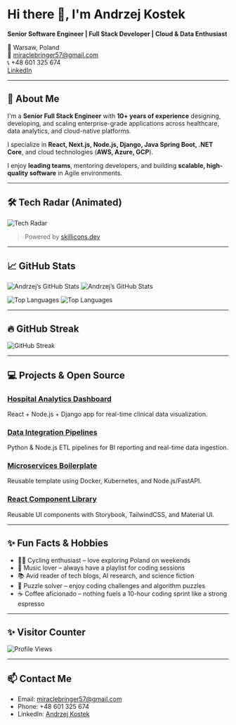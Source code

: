 # Hi there 👋, I'm Andrzej Kostek

**Senior Software Engineer | Full Stack Developer | Cloud & Data Enthusiast**  

📍 Warsaw, Poland  
📧 miraclebringer57@gmail.com  
📞 +48 601 325 674  
[LinkedIn](https://www.linkedin.com/in/andrzej-kostek-9a19a0388/)

---

## 🚀 About Me

I'm a **Senior Full Stack Engineer** with **10+ years of experience** designing, developing, and scaling enterprise-grade applications across healthcare, data analytics, and cloud-native platforms.  

I specialize in **React, Next.js, Node.js, Django, Java Spring Boot, .NET Core**, and cloud technologies (**AWS, Azure, GCP**).  

I enjoy **leading teams**, mentoring developers, and building **scalable, high-quality software** in Agile environments.

---

## 🛠 Tech Radar (Animated)

![Tech Radar](https://skillicons.dev/icons?i=python,java,csharp,js,ts,nodejs,react,nextjs,django,spring,aws,azure,gcp,docker,kubernetes,terraform,postgres,mysql,mongodb,kafka,rabbitmq,jest,pytest,tailwind,materialui)

> Powered by [skillicons.dev](https://skillicons.dev)

---

## 📈 GitHub Stats

![Andrzej’s GitHub Stats](https://github-readme-stats.vercel.app/api?username=HickAI&show_icons=true&theme=radical&count_private=true&include_all_commits=true&hide=issues,contribs&show=reviews&custom_title=GitHub%20Stats%20%E2%AD%90%EF%B8%8F&rank_icon=github)
![Andrzej’s GitHub Stats](https://github-readme-stats.vercel.app/api?username=HickAI&show_icons=true&theme=radical&count_private=true&include_all_commits=true&hide=issues,contribs&custom_title=GitHub%20Stats%20%E2%AD%90%EF%B8%8F&rank_icon=github)

![Top Languages](https://github-readme-stats.vercel.app/api/top-langs/?username=HickAI&layout=compact&theme=radical)
![Top Languages](https://github-readme-stats.vercel.app/api/top-langs/?username=HickAI&layout=compact&theme=radical&hide_border=true)


---

## 🔥 GitHub Streak

![GitHub Streak](https://github-readme-streak-stats.herokuapp.com/?user=HickAI&theme=radical&hide_border=true)

---

## 💻 Projects & Open Source

### [Hospital Analytics Dashboard](https://github.com/HickAI/react-python)  
React + Node.js + Django app for real-time clinical data visualization.

### [Data Integration Pipelines](https://github.com/HickAI/data-pipelines)  
Python & Node.js ETL pipelines for BI reporting and real-time data ingestion.

### [Microservices Boilerplate](https://github.com/HickAI/microservices-boilerplate)  
Reusable template using Docker, Kubernetes, and Node.js/FastAPI.

### [React Component Library](https://github.com/HickAI/react-components)  
Reusable UI components with Storybook, TailwindCSS, and Material UI.

---

## ✨ Fun Facts & Hobbies

- 🚴‍♂️ Cycling enthusiast – love exploring Poland on weekends  
- 🎵 Music lover – always have a playlist for coding sessions  
- 📚 Avid reader of tech blogs, AI research, and science fiction  
- 🧩 Puzzle solver – enjoy coding challenges and algorithm puzzles  
- ☕ Coffee aficionado – nothing fuels a 10-hour coding sprint like a strong espresso  

---

## ✨ Visitor Counter

![Profile Views](https://visitor-badge.laobi.icu/badge?page_id=HickAI&type=flat&title=Visitors&color=4CAF50&text=white&icon=eye)

---

## 📫 Contact Me

- Email: miraclebringer57@gmail.com  
- Phone: +48 601 325 674  
- LinkedIn: [Andrzej Kostek](https://www.linkedin.com/in/andrzej-kostek-9a19a0388/)  

